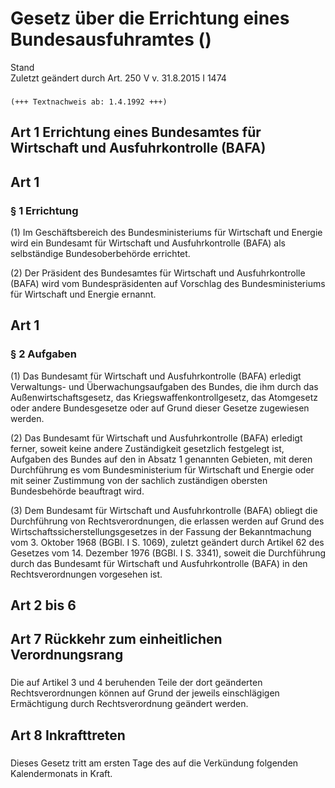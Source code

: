 Gesetz über die Errichtung eines Bundesausfuhramtes ()
======================================================

Stand  
Zuletzt geändert durch Art. 250 V v. 31.8.2015 I 1474

### 

```
(+++ Textnachweis ab: 1.4.1992 +++)
```

Art 1 Errichtung eines Bundesamtes für Wirtschaft und Ausfuhrkontrolle (BAFA)
-----------------------------------------------------------------------------

### 

Art 1
-----

### § 1 Errichtung

(1) Im Geschäftsbereich des Bundesministeriums für Wirtschaft und Energie wird ein Bundesamt für Wirtschaft und Ausfuhrkontrolle (BAFA) als selbständige Bundesoberbehörde errichtet.

(2) Der Präsident des Bundesamtes für Wirtschaft und Ausfuhrkontrolle (BAFA) wird vom Bundespräsidenten auf Vorschlag des Bundesministeriums für Wirtschaft und Energie ernannt.

Art 1
-----

### § 2 Aufgaben

(1) Das Bundesamt für Wirtschaft und Ausfuhrkontrolle (BAFA) erledigt Verwaltungs- und Überwachungsaufgaben des Bundes, die ihm durch das Außenwirtschaftsgesetz, das Kriegswaffenkontrollgesetz, das Atomgesetz oder andere Bundesgesetze oder auf Grund dieser Gesetze zugewiesen werden.

(2) Das Bundesamt für Wirtschaft und Ausfuhrkontrolle (BAFA) erledigt ferner, soweit keine andere Zuständigkeit gesetzlich festgelegt ist, Aufgaben des Bundes auf den in Absatz 1 genannten Gebieten, mit deren Durchführung es vom Bundesministerium für Wirtschaft und Energie oder mit seiner Zustimmung von der sachlich zuständigen obersten Bundesbehörde beauftragt wird.

(3) Dem Bundesamt für Wirtschaft und Ausfuhrkontrolle (BAFA) obliegt die Durchführung von Rechtsverordnungen, die erlassen werden auf Grund des Wirtschaftssicherstellungsgesetzes in der Fassung der Bekanntmachung vom 3. Oktober 1968 (BGBl. I S. 1069), zuletzt geändert durch Artikel 62 des Gesetzes vom 14. Dezember 1976 (BGBl. I S. 3341), soweit die Durchführung durch das Bundesamt für Wirtschaft und Ausfuhrkontrolle (BAFA) in den Rechtsverordnungen vorgesehen ist.

Art 2 bis 6
-----------

### 

Art 7 Rückkehr zum einheitlichen Verordnungsrang
------------------------------------------------

### 

Die auf Artikel 3 und 4 beruhenden Teile der dort geänderten Rechtsverordnungen können auf Grund der jeweils einschlägigen Ermächtigung durch Rechtsverordnung geändert werden.

Art 8 Inkrafttreten
-------------------

### 

Dieses Gesetz tritt am ersten Tage des auf die Verkündung folgenden Kalendermonats in Kraft.
